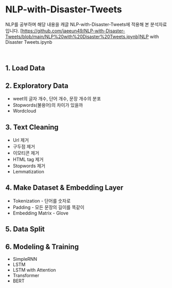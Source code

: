 # NLP-with-Disaster-Tweets
NLP를 공부하며 해당 내용을 캐글 NLP-with-Disaster-Tweets에 적용해 본 분석자료입니다. 
[https://github.com/jaeeun49/NLP-with-Disaster-Tweets/blob/main/NLP%20with%20Disaster%20Tweets.ipynb]NLP with Disaster Tweets.ipynb

<br>

## 1. Load Data

## 2. Exploratory Data
   - weet의 글자 개수, 단어 개수, 문장 개수의 분포 
   - Stopwords(불용어)의 차이가 있을까  
   - Wordcloud

## 3. Text Cleaning
   - Url 제거 
   - 구두점 제거  
   - 이모티콘 제거  
   - HTML tag 제거 
   - Stopwords 제거 
   - Lemmatization

## 4. Make Dataset & Embedding Layer
   - Tokenization - 단어를 숫자로
   - Padding - 모든 문장의 길이를 똑같이
   - Embedding Matrix - Glove

## 5. Data Split

## 6. Modeling & Training
   - SimpleRNN  
   - LSTM  
   - LSTM with Attention 
   - Transformer 
   - BERT
